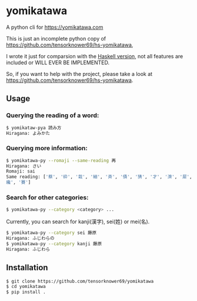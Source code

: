 # yomikatawa
A python cli for https://yomikatawa.com

This is just an incomplete python copy of https://github.com/tensorknower69/hs-yomikatawa,

I wrote it just for comparsion with the [Haskell version](https://github.com/tensorknower69/hs-yomikatawa), not all features are included or WILL EVER BE IMPLEMENTED.

So, if you want to help with the project, please take a look at https://github.com/tensorknower69/hs-yomikatawa.

## Usage

### Querying the reading of a word:
```bash
$ yomikataw-pya 読み方
Hiragana: よみかた
```

### Querying more information:
```bash
$ yomikatawa-py --romaji --same-reading 再
Hiragana: さい
Romaji: sai
Same reading: ['蔡', '砕', '栽', '細', '斉', '債', '猜', '才', '濟', '犀', '碎', '采', '差異', '佐為', '佐井', '偲', '埣', '寨', '差違', '摧', '樶', '洒', '淬', '灑', '犲', '綵', '縡', '
纔', '賽']
```

### Search for other categories:
```bash
$ yomikatawa-py --category <category> ...
```

Currently, you can search for kanji(漢字), sei(姓) or mei(名).

```bash
$ yomikatawa-py --category sei 藤原
Hiragana: ふじわらの
$ yomikatawa-py --category kanji 藤原
Hiragana: ふじわら
```

## Installation

```bash
$ git clone https://github.com/tensorknower69/yomikatawa
$ cd yomikatawa
$ pip install .
```
